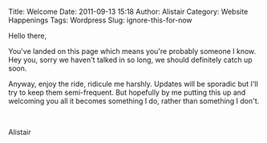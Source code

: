 Title: Welcome
Date: 2011-09-13 15:18
Author: Alistair
Category: Website Happenings
Tags: Wordpress
Slug: ignore-this-for-now

Hello there,

You've landed on this page which means you're probably someone I know.
Hey you, sorry we haven't talked in so long, we should definitely catch
up soon.

Anyway, enjoy the ride, ridicule me harshly. Updates will be sporadic
but I'll try to keep them semi-frequent. But hopefully by me putting
this up and welcoming you all it becomes something I do, rather than
something I don't.

 

Alistair
